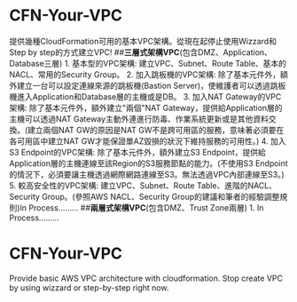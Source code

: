 # CFN-Your-VPC
提供幾種CloudFormation可用的基本VPC架構。從現在起停止使用Wizzard和Step by step的方式建立VPC!
##**三層式架構VPC**(包含DMZ、Application、Database三層)
    1. 基本型的VPC架構: 建立VPC、Subnet、Route Table、基本的NACL、常用的Security Group。
    2. 加入跳板機的VPC架構: 除了基本元件外，額外建立一台可以設定連線來源的跳板機(Bastion Server)，使維護者可以透過跳板機進入Application和Database層的主機或是DB。
    3. 加入NAT Gateway的VPC架構: 除了基本元件外，額外建立"兩個"NAT Gateway，提供給Application層的主機可以透過NAT Gateway主動外連進行防毒、作業系統更新或是其他資料交換。(建立兩個NAT GW的原因是NAT GW不是跨可用區的服務，意味著必須要在各可用區中建立NAT GW才能保證單AZ毀損的狀況下維持服務的可用性。)
    4. 加入S3 Endpoint的VPC架構: 除了基本元件外，額外建立S3 Endpoint，提供給Application層的主機連線至該Region的S3服務節點的能力。(不使用S3 Endpoint的情況下，必須要讓主機透過網際網路連線至S3。無法透過VPC內部連線至S3。)
    5. 較高安全性的VPC架構: 建立VPC、Subnet、Route Table、進階的NACL、Security Group。(參照AWS NACL、Security Group的建議和筆者的經驗調整規則)In Process.........
##**兩層式架構VPC**(包含DMZ、Trust Zone兩層)
    1. In Process.........

# CFN-Your-VPC
Provide basic AWS VPC architecture with cloudformation. Stop create VPC by using wizzard or step-by-step right now.
